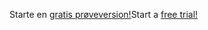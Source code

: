 <span data-ttu-id="79794-101">Starte en [gratis prøveversion!](https://go.microsoft.com/fwlink/?linkid=847861)</span><span class="sxs-lookup"><span data-stu-id="79794-101">Start a [free trial!](https://go.microsoft.com/fwlink/?linkid=847861)</span></span>
